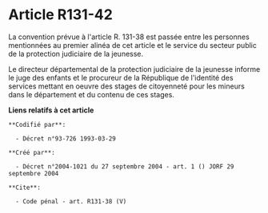 # Article R131-42

La convention prévue à l'article R. 131-38 est passée entre les personnes mentionnées au premier alinéa de cet article et le
service du secteur public de la protection judiciaire de la jeunesse.

Le directeur départemental de la protection judiciaire de la jeunesse informe le juge des enfants et le procureur de la
République de l'identité des services mettant en oeuvre des stages de citoyenneté pour les mineurs dans le département et du
contenu de ces stages.

**Liens relatifs à cet article**

	**Codifié par**:

	  - Décret n°93-726 1993-03-29

	**Créé par**:

	  - Décret n°2004-1021 du 27 septembre 2004 - art. 1 () JORF 29 septembre 2004

	**Cite**:

	  - Code pénal - art. R131-38 (V)

